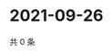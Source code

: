# 2021-09-26

共 0 条

<!-- BEGIN WEIBO -->
<!-- 最后更新时间 Sun Sep 26 2021 04:14:05 GMT+0800 (China Standard Time) -->

<!-- END WEIBO -->
